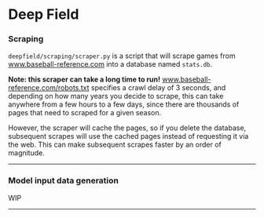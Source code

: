 # Deep Field

### Scraping
`deepfield/scraping/scraper.py` is a script that will scrape games from www.baseball-reference.com into a database named `stats.db`.

**Note: this scraper can take a long time to run!** www.baseball-reference.com/robots.txt specifies a crawl delay of 3 seconds, and depending on how many years you decide to scrape, this can take anywhere from a few hours to a few days, since there are thousands of pages that need to scraped for a given season.

However, the scraper will cache the pages, so if you delete the database, subsequent scrapes will use the cached pages instead of requesting it via the web. This can make subsequent scrapes faster by an order of magnitude.
___
### Model input data generation

WIP
___